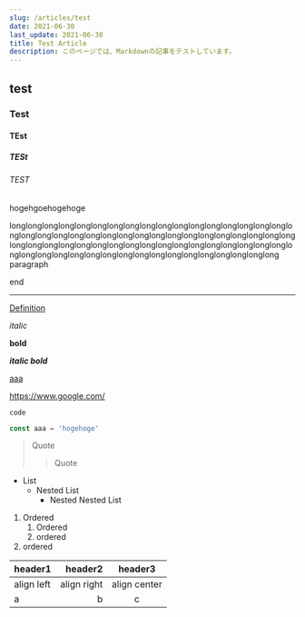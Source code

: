 ```yaml
---
slug: /articles/test
date: 2021-06-30
last_update: 2021-06-30
title: Test Article
description: このページでは、Markdownの記事をテストしています。
---
```


## test

### Test

#### TEst

##### TESt

###### TEST

hogehgoehogehoge

longlonglonglonglonglonglonglonglonglonglonglonglonglonglonglonglonglonglonglonglonglonglonglonglonglonglonglonglonglonglonglonglonglonglonglonglonglonglonglonglonglonglonglonglonglonglonglonglonglonglonglonglonglonglonglonglonglonglonglonglonglonglonglonglonglonglonglonglong paragraph

end

---

[Definition][hogehoge]

_italic_

**bold**

**_italic bold_**

[aaa](/)

https://www.google.com/

`code`

```js
const aaa = 'hogehoge'
```

> Quote
>
> > Quote

- List
  - Nested List
    - Nested Nested List

1. Ordered
   1. Ordered
   2. ordered
2. ordered

| header1    |     header2 |   header3    |
| :--------- | ----------: | :----------: |
| align left | align right | align center |
| a          |           b |      c       |

[hogehoge]: hogehogehoge
